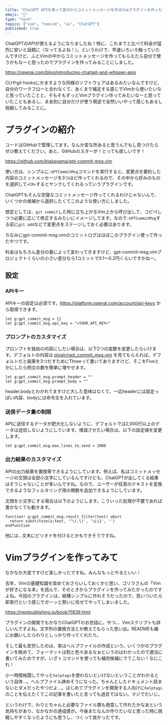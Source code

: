 ```yaml
---
title: "ChatGPT APIを使って差分からコミットメッセージを作るVimプラグインを作った"
emoji: "🎼"
type: "tech"
topics: ["vim", "neovim", "ai", "ChatGPT"]
published: true
---
```


ChatGPTのAPIが使えるようになりましたね！特に、これまでと比べて料金が猛烈に安いと話題に（なってるよね！）。というわけで、早速いろいろ触っていたんですけど、ふとVimの中からコミットメッセージを作ってもらえたら自分で使うかもなーと思ったのでプラグインを作ってみることにしました。

https://openai.com/blog/introducing-chatgpt-and-whisper-apis

CLIやgit hooksにかますような同様のソフトウェアはあるみたいなんですけど、自分のワークフローと合わなくて、あくまで補足する感じでVimから使いたいなと思っていたことと、そもそもずっとVimプラグイン作ってみたいなーと思っていたこともあるし、まあ別に自分だけが使う用途で全然いいやって感じもあるし挑戦してみることに。

# プラグインの紹介

コードはGitHubで管理してます。なんか変な所あると思うんでもし見つけたらぜひ教えてください。あと、GitHubのスターが！とっても欲しいです！

https://github.com/ktakayama/gpt-commit-msg.vim

使い方は、シンプルに`:GPTCommitMsg`コマンドを実行すると、変更点を要約した内容のコミットメッセージを3つほど作ってくれるので、その中から好みのものを選択して`<CR>`するとヤンクしてくれるっていうプラグインです。

ChatGPTもそんな完璧なコミットメッセージ作ってくれるわけじゃないんで、いくつかの候補から選択したくてこのような使い方にしました。

想定としては、`git commit`した時に立ち上がるVim上から呼び出して、コピペしつつ必要に応じて修正するみたいにイメージしてます。なので`:GPTCommitMsg`する前に`git add`などで変更点をステージしておく必要はあります。

ちなみにgpt-commit-msg.vimのコミットログはほぼこのプラグイン使って作ったやつです。

料金はもちろん差分の量によって変わってきますけど、gpt-commit-msg.vimプロジェクトくらいの小さい差分なら1コミットで0.1〜0.2円くらいですかねー。

## 設定

### APIキー

APIキーの設定は必須です。https://platform.openai.com/account/api-keys から取得できます。

```vim
let g:gpt_commit_msg = {}
let g:gpt_commit_msg.api_key = "<YOUR_API_KEY>"
```

### プロンプトのカスタマイズ

プロンプトを独自の内容にしたい場合は、以下2つの変数を変更したらいけます。デフォルトの内容は [plugin/gpt_commit_msg.vim](https://github.com/ktakayama/gpt-commit-msg.vim/blob/main/plugin/gpt_commit_msg.vim) を見てもらえれば。デフォルトだと結果を3つだすためにThreeって書いてありますけど、そこをFiveとかにしたら例文の数を簡単に増やせます。

```vim
let g:gpt_commit_msg.prompt_header = ""
let g:gpt_commit_msg.prompt_body = ""
```

header,bodyとわかれてますけど大した意味はなくて、一応headerには設定っぽい内容、bodyには命令文を入れています。

### 送信データ量の制限

APIに送信するデータが肥大化しないように、デフォルトでは2,000行以上のデータは送信しないようにしています。増減させたい場合は、以下の設定値を変更します。

```vim
let g:gpt_commit_msg.max_lines_to_send = 2000
```

### 出力結果のカスタマイズ

APIの出力結果を置換等できるようにしています。例えば、私はコミットメッセージの文頭は全部小文字にしているんですけども、ChatGPTが出してくる結果はそうじゃないことが多いんですね。なので、ユーザーが任意のテキストを変換できるようなフィルタリング用の関数を追加できるようにしています。

文頭を小文字にする場合は以下のようにします。こういった処理が不要であれば書かなくても動きます。

```vim
function! g:gpt_commit_msg.result_filter(text) abort
  return substitute(a:text, '^\(.\)', '\L\1', '')
endfunction
```

他には…文末にピリオドを付けるとかもできそうですね。


# Vimプラグインを作ってみて

なかなか大変ですけど楽しかったですね。みんなもっとやるといい！

去年、Vimの基礎知識を改めておさらいしておくかと思い、ゴリラさんの「Vimが好きになる本」を読んで、そのときからプラグインを作ってみたかったのですよね。今回のプラグインは、結構シンプルに作れそうだったので、思いついたら即実行という感じでガーッと勢いに任せてやってしまいました。

https://nextpublishing.jp/book/11839.html

プラグインの開発でもかなりChatGPTのお世話に。やつ、、Vimスクリプトも詳しいんですよね。文字列の置換方法とか教えてもらった思い出。READMEも雑にお願いしたらわりとしっかり作ってくれたり。

そして最も苦労したのは、実はヘルプファイルの作成という。いくつかのプラグインを眺めて、フォーマットは割と色々あるなぁというのはわかったので適当に書いてみたのですが、いざ `h` コマンドを使っても補完候補にでてこない！なにこれ！

小一時間格闘してやっと`helptags`を使わないといけないということがわかるという自体…。ヘルプファイル諦めそうになった。ちゃんとしたドキュメント読まないとダメだったやつだよ…。はじめてプラグインを開発する人向けに`helptags`のことを伝えたくてこの記事を書いたと言っても過言ではない。マジでだいじ。

というわけで、わりとちゃんと必要なファイル類も用意して作れたかなあという気持ちがあり、なかなかの達成感が。今後またなんか作りたいなと思った時に挑戦しやすくなったようにも思うし、つくって良かったです。

